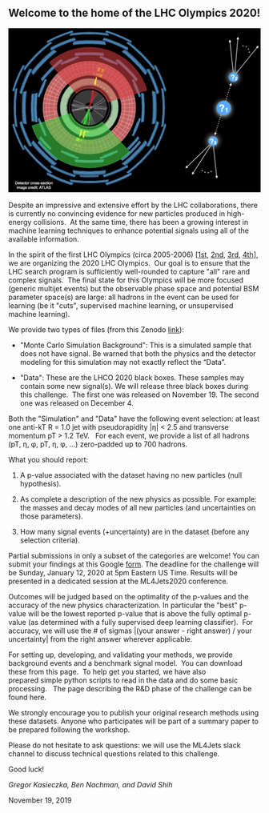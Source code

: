 ## Welcome to the home of the LHC Olympics 2020!

![img](anomalypicture.jpg)

Despite an impressive and extensive effort by the LHC collaborations, there is currently no convincing evidence for new particles produced in high-energy collisions.  At the same time, there has been a growing interest in machine learning techniques to enhance potential signals using all of the available information.  

In the spirit of the first LHC Olympics (circa 2005-2006) [[1st](https://indico.cern.ch/event/370125/overview), [2nd](https://public-archive.web.cern.ch/public-archive/en/Spotlight/SpotlightOlympics-en.html), [3rd](https://www.kitp.ucsb.edu/activities/lhco-c06), [4th](http://physics.princeton.edu/lhc-workshop/LHCO4/)], we are organizing the 2020 LHC Olympics.  Our goal is to ensure that the LHC search program is sufficiently well-rounded to capture "all" rare and complex signals.  The final state for this Olympics will be more focused (generic multijet events) but the observable phase space and potential BSM parameter space(s) are large: all hadrons in the event can be used for learning (be it "cuts", supervised machine learning, or unsupervised machine learning).

We provide two types of files (from this Zenodo [link](https://doi.org/10.5281/zenodo.3547721)):

- "Monte Carlo Simulation Background": This is a simulated sample that does not have signal. Be warned that both the physics and the detector modeling for this simulation may not exactly reflect the “Data”.

- "Data": These are the LHCO 2020 black boxes. These samples may contain some new signal(s). We will release three black boxes during this challenge.  The first one was released on November 19. The second one was released on December 4. 

Both the "Simulation" and "Data" have the following event selection: at least one anti-kT R = 1.0 jet with pseudorapidity \|η\| < 2.5 and transverse momentum pT > 1.2 TeV.   For each event, we provide a list of all hadrons (pT, η, φ, pT, η, φ, ...) zero-padded up to 700 hadrons.

What you should report:

1. A p-value associated with the dataset having no new particles (null hypothesis).

2. As complete a description of the new physics as possible. For example: the masses and decay modes of all new particles (and uncertainties on those parameters).

3. How many signal events (+uncertainty) are in the dataset (before any selection criteria).

Partial submissions in only a subset of the categories are welcome! You can submit your findings at this Google [form](https://docs.google.com/forms/d/e/1FAIpQLScw323fa9qpLbdMvGtr2YeqcGTjE5Zm18-umIDiPldi_cWxVA/viewform?usp=sf_link). The deadline for the challenge will be Sunday, January 12, 2020 at 5pm Eastern US Time. Results will be presented in a dedicated session at the ML4Jets2020 conference. 

Outcomes will be judged based on the optimality of the p-values and the accuracy of the new physics characterization. In particular the "best" p-value will be the lowest reported p-value that is above the fully optimal p-value (as determined with a fully supervised deep learning classifier).  For accuracy, we will use the # of sigmas \|(your answer - right answer) / your uncertainty\| from the right answer wherever applicable.

For setting up, developing, and validating your methods, we provide background events and a benchmark signal model.  You can download these from this page.  To help get you started, we have also prepared simple python scripts to read in the data and do some basic processing.   The page describing the R&D phase of the challenge can be found here.

We strongly encourage you to publish your original research methods using these datasets. Anyone who participates will be part of a summary paper to be prepared following the workshop.

Please do not hesitate to ask questions: we will use the ML4Jets slack channel to discuss technical questions related to this challenge. 

Good luck!

_Gregor Kasieczka, Ben Nachman, and David Shih_

November 19, 2019

<!---

You can use the [editor on GitHub](https://github.com/LHC-Olympics-2020/homepage/edit/master/README.md) to maintain and preview the content for your website in Markdown files.

Whenever you commit to this repository, GitHub Pages will run [Jekyll](https://jekyllrb.com/) to rebuild the pages in your site, from the content in your Markdown files.

### Markdown

Markdown is a lightweight and easy-to-use syntax for styling your writing. It includes conventions for

```markdown
Syntax highlighted code block

# Header 1
## Header 2
### Header 3

- Bulleted
- List

1. Numbered
2. List

**Bold** and _Italic_ and `Code` text

[Link](url) and ![Image](src)
```

For more details see [GitHub Flavored Markdown](https://guides.github.com/features/mastering-markdown/).

### Jekyll Themes

Your Pages site will use the layout and styles from the Jekyll theme you have selected in your [repository settings](https://github.com/LHC-Olympics-2020/homepage/settings). The name of this theme is saved in the Jekyll `_config.yml` configuration file.

### Support or Contact

Having trouble with Pages? Check out our [documentation](https://help.github.com/categories/github-pages-basics/) or [contact support](https://github.com/contact) and we’ll help you sort it out.

--->
